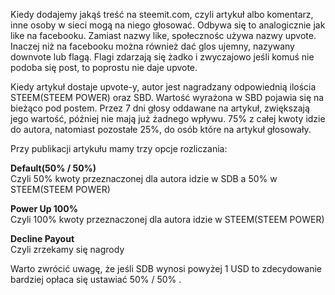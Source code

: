 Kiedy dodajemy jakąś treść na steemit.com, czyli artykuł albo komentarz, inne osoby w sieci mogą na niego głosować.
Odbywa się to analogicznie jak like na facebooku. Zamiast nazwy like, społecznośc używa nazwy upvote.
Inaczej niż na facebooku można również dać glos ujemny, nazywany downvote lub flagą. Flagi zdarzają się żadko i zwyczajowo jeśli komuś nie podoba się post,
to poprostu nie daje upvote.

Kiedy artykuł dostaje upvote-y, autor jest nagradzany odpowiednią ilościa STEEM(STEEM POWER) oraz SBD.
Wartość wyrażona w SBD pojawia się na bieżąco pod postem. Przez 7 dni głosy oddawane na artykuł, zwiększają jego wartość,
później nie mają już żadnego wpływu. 75% z całej kwoty idzie do autora, natomiast pozostałe 25%,
do osób które na artykuł głosowały. 

Przy publikacji artykułu mamy trzy opcje rozliczania:

**Default(50% / 50%)**  
Czyli 50% kwoty przeznaczonej dla autora idzie w SDB a 50% w STEEM(STEEM POWER)

**Power Up 100%**  
Czyli 100% kwoty przeznaczonej dla autora idzie w STEEM(STEEM POWER)

**Decline Payout**  
Czyli zrzekamy się nagrody

Warto zwrócić uwagę, że jeśli SDB wynosi powyżej 1 USD to zdecydowanie bardziej opłaca się ustawiać 50% / 50% .

